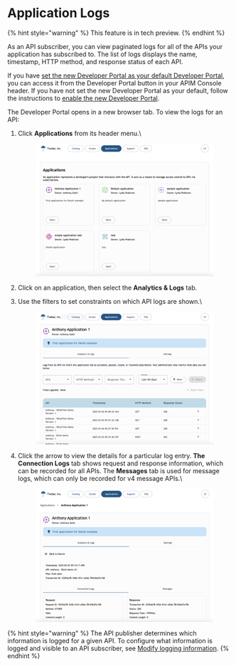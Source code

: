 # Application Logs

{% hint style="warning" %}
This feature is in tech preview.
{% endhint %}

As an API subscriber, you can view paginated logs for all of the APIs your application has subscribed to. The list of logs displays the name, timestamp, HTTP method, and response status of each API.

If you have [set the new Developer Portal as your default Developer Portal](broken-reference), you can access it from the Developer Portal button in your APIM Console header. If you have not set the new Developer Portal as your default, follow the instructions to [enable the new Developer Portal](broken-reference).

The Developer Portal opens in a new browser tab. To view the logs for an API:

1.  Click **Applications** from its header menu.\


    <figure><img src="../../.gitbook/assets/00 apps.png" alt=""><figcaption></figcaption></figure>
2. Click on an application, then select the **Analytics & Logs** tab.
3.  Use the filters to set constraints on which API logs are shown.\


    <figure><img src="../../.gitbook/assets/00 logs.png" alt=""><figcaption></figcaption></figure>
4.  Click the arrow to view the details for a particular log entry. **The Connection Logs** tab shows request and response information, which can be recorded for all APIs. The **Messages** tab is used for message logs, which can only be recorded for v4 message APIs.\


    <figure><img src="../../.gitbook/assets/00 log.png" alt=""><figcaption></figcaption></figure>

{% hint style="warning" %}
The API publisher determines which information is logged for a given API. To configure what information is logged and visible to an API subscriber, see [Modify logging information](../../analyze-and-monitor-apis/logging.md#modify-logging-information).
{% endhint %}

